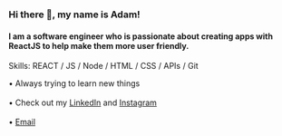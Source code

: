 ### Hi there 👋, my name is Adam!
#### I am a software engineer who is passionate about creating apps with ReactJS to help make them more user friendly.

Skills: REACT / JS / Node / HTML / CSS / APIs / Git 

• Always trying to learn new things <br></br>
• Check out my [LinkedIn](http://linkedin.com/in/adamruffner) and [Instagram](http://instagram.com/adamruffner10) <br></br>
• [Email](ruffneradam10@gmail.com)











